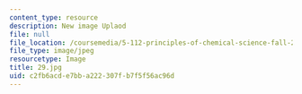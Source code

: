 ```yaml
---
content_type: resource
description: New image Uplaod
file: null
file_location: /coursemedia/5-112-principles-of-chemical-science-fall-2005/c2fb6acde7bba222307fb7f5f56ac96d_29.jpg
file_type: image/jpeg
resourcetype: Image
title: 29.jpg
uid: c2fb6acd-e7bb-a222-307f-b7f5f56ac96d
---
```

